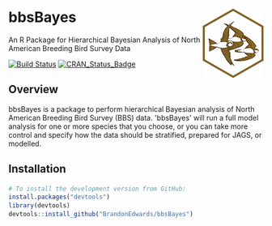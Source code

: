 # bbsBayes <img src="man/figures/logo.png" align="right" />

An R Package for Hierarchical Bayesian Analysis of North American Breeding Bird Survey Data

[![Build Status](https://travis-ci.org/BrandonEdwards/bbsBayes.svg?branch=master)](https://travis-ci.org/BrandonEdwards/bbsBayes)
[![CRAN\_Status\_Badge](http://www.r-pkg.org/badges/version/bbsBayes)](https://cran.r-project.org/package=bbsBayes)


## Overview
bbsBayes is a package to perform hierarchical Bayesian analysis of North American Breeding Bird Survey (BBS) data. 'bbsBayes' will run a full model analysis for one or more species that you choose, or you can take more control and specify how the data should be stratified, prepared for JAGS, or modelled. 

## Installation

``` r
# To install the development version from GitHub:
install.packages("devtools")
library(devtools)
devtools::install_github("BrandonEdwards/bbsBayes")
```
